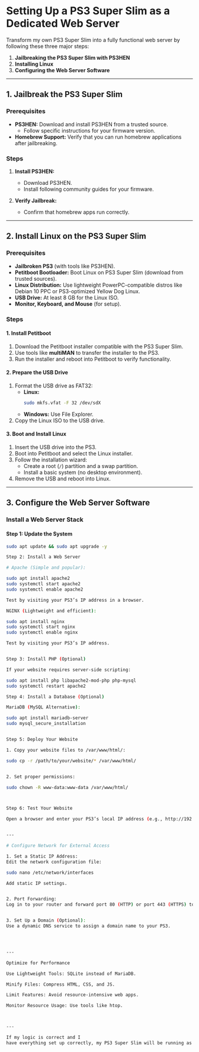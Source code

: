 # Setting Up a PS3 Super Slim as a Dedicated Web Server  

Transform my own PS3 Super Slim into a fully functional web server by following these three major steps:  
1. **Jailbreaking the PS3 Super Slim with PS3HEN**  
2. **Installing Linux**  
3. **Configuring the Web Server Software**  

---

## 1. Jailbreak the PS3 Super Slim  

### Prerequisites  
- **PS3HEN:** Download and install PS3HEN from a trusted source.  
  - Follow specific instructions for your firmware version.  
- **Homebrew Support:** Verify that you can run homebrew applications after jailbreaking.  

### Steps  
1. **Install PS3HEN:**  
   - Download PS3HEN.  
   - Install following community guides for your firmware.  

2. **Verify Jailbreak:**  
   - Confirm that homebrew apps run correctly.  

---

## 2. Install Linux on the PS3 Super Slim  

### Prerequisites  
- **Jailbroken PS3** (with tools like PS3HEN).  
- **Petitboot Bootloader:** Boot Linux on PS3 Super Slim (download from trusted sources).  
- **Linux Distribution:** Use lightweight PowerPC-compatible distros like Debian 10 PPC or PS3-optimized Yellow Dog Linux.  
- **USB Drive:** At least 8 GB for the Linux ISO.  
- **Monitor, Keyboard, and Mouse** (for setup).  

### Steps  

#### 1. Install Petitboot  
1. Download the Petitboot installer compatible with the PS3 Super Slim.  
2. Use tools like **multiMAN** to transfer the installer to the PS3.  
3. Run the installer and reboot into Petitboot to verify functionality.  

#### 2. Prepare the USB Drive  
1. Format the USB drive as FAT32:  
   - **Linux:**  
     ```bash
     sudo mkfs.vfat -F 32 /dev/sdX
     ```
   - **Windows:** Use File Explorer.  
2. Copy the Linux ISO to the USB drive.  

#### 3. Boot and Install Linux  
1. Insert the USB drive into the PS3.  
2. Boot into Petitboot and select the Linux installer.  
3. Follow the installation wizard:  
   - Create a root (`/`) partition and a swap partition.  
   - Install a basic system (no desktop environment).  
4. Remove the USB and reboot into Linux.  

---

## 3. Configure the Web Server Software  

### Install a Web Server Stack  

#### Step 1: Update the System  
```bash
sudo apt update && sudo apt upgrade -y

Step 2: Install a Web Server

# Apache (Simple and popular):

sudo apt install apache2
sudo systemctl start apache2
sudo systemctl enable apache2

Test by visiting your PS3’s IP address in a browser.

NGINX (Lightweight and efficient):

sudo apt install nginx
sudo systemctl start nginx
sudo systemctl enable nginx

Test by visiting your PS3’s IP address.


Step 3: Install PHP (Optional)

If your website requires server-side scripting:

sudo apt install php libapache2-mod-php php-mysql
sudo systemctl restart apache2

Step 4: Install a Database (Optional)

MariaDB (MySQL Alternative):

sudo apt install mariadb-server
sudo mysql_secure_installation


Step 5: Deploy Your Website

1. Copy your website files to /var/www/html/:

sudo cp -r /path/to/your/website/* /var/www/html/


2. Set proper permissions:

sudo chown -R www-data:www-data /var/www/html/



Step 6: Test Your Website

Open a browser and enter your PS3’s local IP address (e.g., http://192.168.1.x).


---

# Configure Network for External Access

1. Set a Static IP Address:
Edit the network configuration file:

sudo nano /etc/network/interfaces

Add static IP settings.


2. Port Forwarding:
Log in to your router and forward port 80 (HTTP) or port 443 (HTTPS) to your PS3’s IP address.


3. Set Up a Domain (Optional):
Use a dynamic DNS service to assign a domain name to your PS3.




---

Optimize for Performance

Use Lightweight Tools: SQLite instead of MariaDB.

Minify Files: Compress HTML, CSS, and JS.

Limit Features: Avoid resource-intensive web apps.

Monitor Resource Usage: Use tools like htop.



---

If my logic is correct and I
have everything set up correctly, my PS3 Super Slim will be running as a dedicated, fully functional web server!


